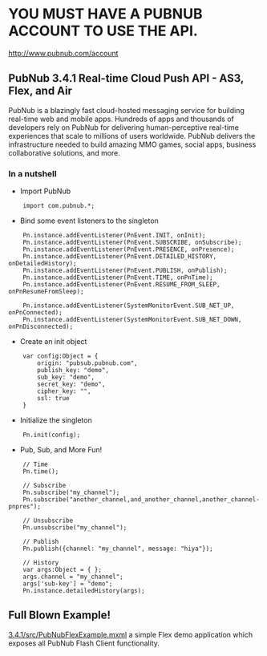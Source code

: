 # YOU MUST HAVE A PUBNUB ACCOUNT TO USE THE API.
http://www.pubnub.com/account

## PubNub 3.4.1 Real-time Cloud Push API - AS3, Flex, and Air

PubNub is a blazingly fast cloud-hosted messaging service for building
real-time web and mobile apps. Hundreds of apps and thousands of developers
rely on PubNub for delivering human-perceptive real-time
experiences that scale to millions of users worldwide. PubNub delivers
the infrastructure needed to build amazing MMO games, social apps,
business collaborative solutions, and more.

### In a nutshell

* Import PubNub
```
    import com.pubnub.*;
```

* Bind some event listeners to the singleton
```
    Pn.instance.addEventListener(PnEvent.INIT, onInit);
    Pn.instance.addEventListener(PnEvent.SUBSCRIBE, onSubscribe);
    Pn.instance.addEventListener(PnEvent.PRESENCE, onPresence);
    Pn.instance.addEventListener(PnEvent.DETAILED_HISTORY, onDetailedHistory);
    Pn.instance.addEventListener(PnEvent.PUBLISH, onPublish);
    Pn.instance.addEventListener(PnEvent.TIME, onPnTime);
    Pn.instance.addEventListener(PnEvent.RESUME_FROM_SLEEP, onPnResumeFromSleep);

    Pn.instance.addEventListener(SystemMonitorEvent.SUB_NET_UP, onPnConnected);
    Pn.instance.addEventListener(SystemMonitorEvent.SUB_NET_DOWN, onPnDisconnected);
```

* Create an init object
```
    var config:Object = {
        origin: "pubsub.pubnub.com",
        publish_key: "demo",
        sub_key: "demo",
        secret_key: "demo",
        cipher_key: "",
        ssl: true
    }
```

* Initialize the singleton
```
    Pn.init(config);
```

* Pub, Sub, and More Fun!
```
    // Time
    Pn.time();
    
    // Subscribe
    Pn.subscribe("my_channel");
    Pn.subscribe("another_channel,and_another_channel,another_channel-pnpres");
    
    // Unsubscribe
    Pn.unsubscribe("my_channel");
    
    // Publish
    Pn.publish({channel: "my_channel", message: "hiya"});

    // History
    var args:Object = { };
    args.channel = "my_channel";
    args['sub-key'] = "demo";
    Pn.instance.detailedHistory(args);
```

## Full Blown Example!
[3.4.1/src/PubNubFlexExample.mxml](3.4.1/src/PubNubFlexExample.mxml) a simple Flex demo application which 
exposes all PubNub Flash Client functionality.
